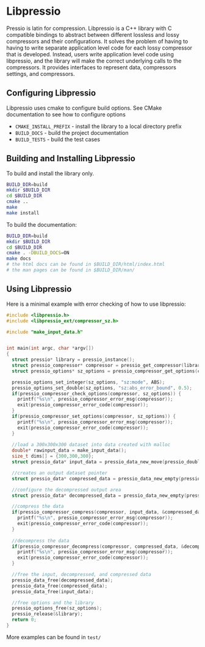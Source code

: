# Libpressio

Pressio is latin for compression.  Libpressio is a C++ library with C compatible bindings to abstract between different lossless and lossy compressors and their configurations.  It solves the problem of having to having to write separate application level code for each lossy compressor that is developed.  Instead, users write application level code using libpressio, and the library will make the correct underlying calls to the compressors.  It provides interfaces to represent data, compressors settings, and compressors.


## Configuring Libpressio

Libpressio uses cmake to configure build options.  See CMake documentation to see how to configure options

+ `CMAKE_INSTALL_PREFIX` - install the library to a local directory prefix
+ `BUILD_DOCS` - build the project documentation
+ `BUILD_TESTS` - build the test cases

## Building and Installing Libpressio

To build and install the library only.

```bash
BUILD_DIR=build
mkdir $BUILD_DIR
cd $BUILD_DIR
cmake ..
make
make install
```

To build the documentation:


```bash
BUILD_DIR=build
mkdir $BUILD_DIR
cd $BUILD_DIR
cmake . -DBUILD_DOCS=ON
make docs
# the html docs can be found in $BUILD_DIR/html/index.html
# the man pages can be found in $BUILD_DIR/man/
```

## Using Libpressio

Here is a minimal example with error checking of how to use libpressio:


~~~c
#include <libpressio.h>
#include <libpressio_ext/compressor_sz.h>

#include "make_input_data.h"


int main(int argc, char *argv[])
{
  struct pressio* library = pressio_instance();
  struct pressio_compressor* compressor = pressio_get_compressor(library, "sz");
  struct pressio_options* sz_options = pressio_compressor_get_options(compressor);

  pressio_options_set_integer(sz_options, "sz:mode", ABS);
  pressio_options_set_double(sz_options, "sz:abs_error_bound", 0.5);
  if(pressio_compressor_check_options(compressor, sz_options)) {
    printf("%s\n", pressio_compressor_error_msg(compressor));
    exit(pressio_compressor_error_code(compressor));
  }
  if(pressio_compressor_set_options(compressor, sz_options)) {
    printf("%s\n", pressio_compressor_error_msg(compressor));
    exit(pressio_compressor_error_code(compressor));
  }
  
  //load a 300x300x300 dataset into data created with malloc
  double* rawinput_data = make_input_data();
  size_t dims[] = {300,300,300};
  struct pressio_data* input_data = pressio_data_new_move(pressio_double_dtype, rawinput_data, 3, dims, pressio_data_libc_free_fn, NULL);

  //creates an output dataset pointer
  struct pressio_data* compressed_data = pressio_data_new_empty(pressio_byte_dtype, 0, NULL);

  //configure the decompressed output area
  struct pressio_data* decompressed_data = pressio_data_new_empty(pressio_double_dtype, 3, dims);

  //compress the data
  if(pressio_compressor_compress(compressor, input_data, &compressed_data)) {
    printf("%s\n", pressio_compressor_error_msg(compressor));
    exit(pressio_compressor_error_code(compressor));
  }
  
  //decompress the data
  if(pressio_compressor_decompress(compressor, compressed_data, &decompressed_data)) {
    printf("%s\n", pressio_compressor_error_msg(compressor));
    exit(pressio_compressor_error_code(compressor));
  }

  //free the input, decompressed, and compressed data
  pressio_data_free(decompressed_data);
  pressio_data_free(compressed_data);
  pressio_data_free(input_data);

  //free options and the library
  pressio_options_free(sz_options);
  pressio_release(&library);
  return 0;
}
~~~

More examples can be found in `test/`
